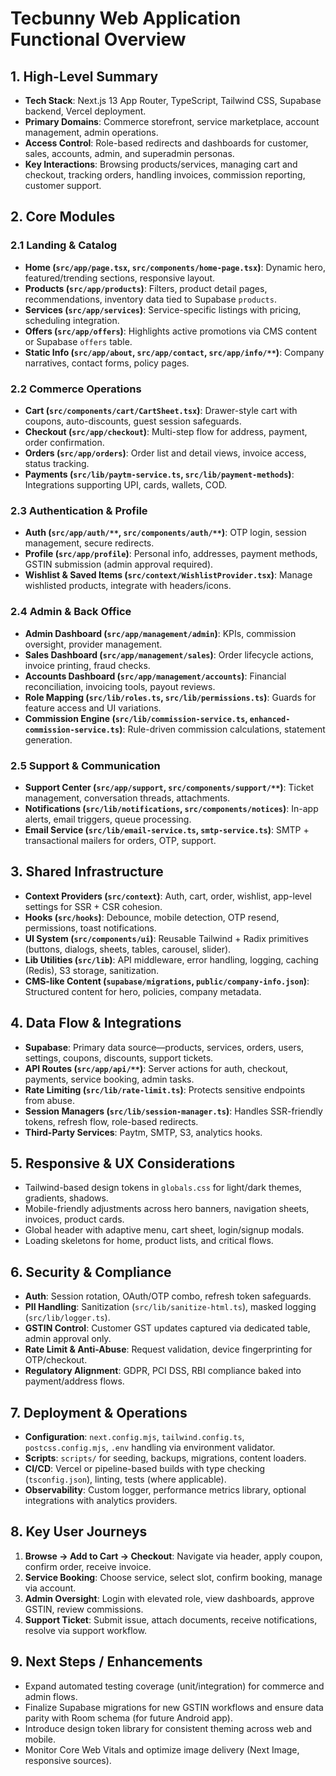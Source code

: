# Tecbunny Web Application Functional Overview

## 1. High-Level Summary
- **Tech Stack**: Next.js 13 App Router, TypeScript, Tailwind CSS, Supabase backend, Vercel deployment.
- **Primary Domains**: Commerce storefront, service marketplace, account management, admin operations.
- **Access Control**: Role-based redirects and dashboards for customer, sales, accounts, admin, and superadmin personas.
- **Key Interactions**: Browsing products/services, managing cart and checkout, tracking orders, handling invoices, commission reporting, customer support.

## 2. Core Modules
### 2.1 Landing & Catalog
- **Home (`src/app/page.tsx`, `src/components/home-page.tsx`)**: Dynamic hero, featured/trending sections, responsive layout.
- **Products (`src/app/products`)**: Filters, product detail pages, recommendations, inventory data tied to Supabase `products`.
- **Services (`src/app/services`)**: Service-specific listings with pricing, scheduling integration.
- **Offers (`src/app/offers`)**: Highlights active promotions via CMS content or Supabase `offers` table.
- **Static Info (`src/app/about`, `src/app/contact`, `src/app/info/**`)**: Company narratives, contact forms, policy pages.

### 2.2 Commerce Operations
- **Cart (`src/components/cart/CartSheet.tsx`)**: Drawer-style cart with coupons, auto-discounts, guest session safeguards.
- **Checkout (`src/app/checkout`)**: Multi-step flow for address, payment, order confirmation.
- **Orders (`src/app/orders`)**: Order list and detail views, invoice access, status tracking.
- **Payments (`src/lib/paytm-service.ts`, `src/lib/payment-methods`)**: Integrations supporting UPI, cards, wallets, COD.

### 2.3 Authentication & Profile
- **Auth (`src/app/auth/**`, `src/components/auth/**`)**: OTP login, session management, secure redirects.
- **Profile (`src/app/profile`)**: Personal info, addresses, payment methods, GSTIN submission (admin approval required).
- **Wishlist & Saved Items (`src/context/WishlistProvider.tsx`)**: Manage wishlisted products, integrate with headers/icons.

### 2.4 Admin & Back Office
- **Admin Dashboard (`src/app/management/admin`)**: KPIs, commission oversight, provider management.
- **Sales Dashboard (`src/app/management/sales`)**: Order lifecycle actions, invoice printing, fraud checks.
- **Accounts Dashboard (`src/app/management/accounts`)**: Financial reconciliation, invoicing tools, payout reviews.
- **Role Mapping (`src/lib/roles.ts`, `src/lib/permissions.ts`)**: Guards for feature access and UI variations.
- **Commission Engine (`src/lib/commission-service.ts`, `enhanced-commission-service.ts`)**: Rule-driven commission calculations, statement generation.

### 2.5 Support & Communication
- **Support Center (`src/app/support`, `src/components/support/**`)**: Ticket management, conversation threads, attachments.
- **Notifications (`src/lib/notifications`, `src/components/notices`)**: In-app alerts, email triggers, queue processing.
- **Email Service (`src/lib/email-service.ts`, `smtp-service.ts`)**: SMTP + transactional mailers for orders, OTP, support.

## 3. Shared Infrastructure
- **Context Providers (`src/context`)**: Auth, cart, order, wishlist, app-level settings for SSR + CSR cohesion.
- **Hooks (`src/hooks`)**: Debounce, mobile detection, OTP resend, permissions, toast notifications.
- **UI System (`src/components/ui`)**: Reusable Tailwind + Radix primitives (buttons, dialogs, sheets, tables, carousel, slider).
- **Lib Utilities (`src/lib`)**: API middleware, error handling, logging, caching (Redis), S3 storage, sanitization.
- **CMS-like Content (`supabase/migrations`, `public/company-info.json`)**: Structured content for hero, policies, company metadata.

## 4. Data Flow & Integrations
- **Supabase**: Primary data source—products, services, orders, users, settings, coupons, discounts, support tickets.
- **API Routes (`src/app/api/**`)**: Server actions for auth, checkout, payments, service booking, admin tasks.
- **Rate Limiting (`src/lib/rate-limit.ts`)**: Protects sensitive endpoints from abuse.
- **Session Managers (`src/lib/session-manager.ts`)**: Handles SSR-friendly tokens, refresh flow, role-based redirects.
- **Third-Party Services**: Paytm, SMTP, S3, analytics hooks.

## 5. Responsive & UX Considerations
- Tailwind-based design tokens in `globals.css` for light/dark themes, gradients, shadows.
- Mobile-friendly adjustments across hero banners, navigation sheets, invoices, product cards.
- Global header with adaptive menu, cart sheet, login/signup modals.
- Loading skeletons for home, product lists, and critical flows.

## 6. Security & Compliance
- **Auth**: Session rotation, OAuth/OTP combo, refresh token safeguards.
- **PII Handling**: Sanitization (`src/lib/sanitize-html.ts`), masked logging (`src/lib/logger.ts`).
- **GSTIN Control**: Customer GST updates captured via dedicated table, admin approval only.
- **Rate Limit & Anti-Abuse**: Request validation, device fingerprinting for OTP/checkout.
- **Regulatory Alignment**: GDPR, PCI DSS, RBI compliance baked into payment/address flows.

## 7. Deployment & Operations
- **Configuration**: `next.config.mjs`, `tailwind.config.ts`, `postcss.config.mjs`, `.env` handling via environment validator.
- **Scripts**: `scripts/` for seeding, backups, migrations, content loaders.
- **CI/CD**: Vercel or pipeline-based builds with type checking (`tsconfig.json`), linting, tests (where applicable).
- **Observability**: Custom logger, performance metrics library, optional integrations with analytics providers.

## 8. Key User Journeys
1. **Browse → Add to Cart → Checkout**: Navigate via header, apply coupon, confirm order, receive invoice.
2. **Service Booking**: Choose service, select slot, confirm booking, manage via account.
3. **Admin Oversight**: Login with elevated role, view dashboards, approve GSTIN, review commissions.
4. **Support Ticket**: Submit issue, attach documents, receive notifications, resolve via support workflow.

## 9. Next Steps / Enhancements
- Expand automated testing coverage (unit/integration) for commerce and admin flows.
- Finalize Supabase migrations for new GSTIN workflows and ensure data parity with Room schema (for future Android app).
- Introduce design token library for consistent theming across web and mobile.
- Monitor Core Web Vitals and optimize image delivery (Next Image, responsive sources).
